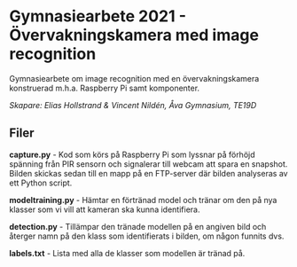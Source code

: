 # Gymnasiearbete 2021 - Övervakningskamera med image recognition
Gymnasiearbete om image recognition med en övervakningskamera konstruerad m.h.a. Raspberry Pi samt komponenter. 

*Skapare: Elias Hollstrand & Vincent Nildén, Åva Gymnasium, TE19D*

## Filer
**capture.py** - Kod som körs på Raspberry Pi som lyssnar på förhöjd spänning från PIR sensorn och signalerar till webcam att spara en snapshot. Bilden skickas sedan till en mapp på en FTP-server där bilden analyseras av ett Python script.

**modeltraining.py** - Hämtar en förtränad model och tränar om den på nya klasser som vi vill att kameran ska kunna identifiera. 

**detection.py** - Tillämpar den tränade modellen på en angiven bild och återger namn på den klass som identifierats i bilden, om någon funnits dvs.

**labels.txt** - Lista med alla de klasser som modellen är tränad på.
